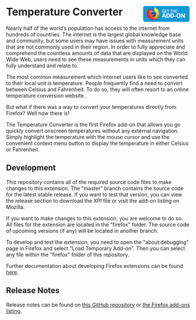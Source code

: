 # Temperature Converter [<img align="right" src=".github/fxaddon.png">](https://addons.mozilla.org/en-CA/firefox/addon/temperature-converter-tool/)
Nearly half of the world’s population has access to the internet from hundreds of countries. The internet is the largest global knowledge base and community, but some users may have issues with measurement units that are not commonly used in their region. In order to fully appreciate and comprehend the countless amounts of data that are displayed on the World Wide Web, users need to see these measurements in units which they can fully understand and relate to.

The most common measurement which internet users like to see converted to their local unit is temperature. People frequently find a need to convert between Celsius and Fahrenheit. To do so, they will often resort to an online temperature conversion website.

But what if there was a way to convert your temperatures directly from Firefox? Well now there is!

The Temperature Converter is the first Firefox add-on that allows you go quickly convert onscreen temperatures without any external navigation. Simply highlight the temperature with the mouse cursor and use the convenient context menu button to display the temperature in either Celsius or Fahrenheit.

## Development
This repository contains all of the required source code files to make changes to this extension. The "master" branch contains the source code for the latest stable release. If you want to test that version, you can view the release section to download the XPI file or visit the add-on listing on Mozilla.

If you want to make changes to this extension, you are welcome to do so. All files for the extension are located in the "firefox" folder. The source code of upcoming versions (if any) will be located in another branch.

To develop and test the extension, you need to open the "about:debugging" page in Firefox and select "Load Temporary Add-on". Then you can select any file within the "firefox" folder of this repository.

Further documentation about developing Firefox extensions can be found [here](https://developer.mozilla.org/docs/Mozilla/Add-ons/WebExtensions/Your_first_WebExtension).

## Release Notes
Release notes can be found on [this GitHub repository](https://github.com/WesleyBranton/Temperature-Converter/releases) or [the Firefox add-ons listing](https://addons.mozilla.org/en-CA/firefox/addon/temperature-converter-tool/versions/).
